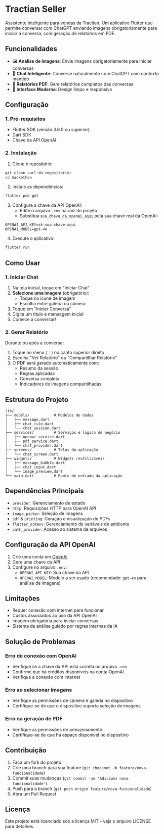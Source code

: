 # Tractian Seller

Assistente inteligente para vendas da Tractian. Um aplicativo Flutter que permite conversar com ChatGPT enviando imagens obrigatoriamente para iniciar a conversa, com geração de relatórios em PDF.

## Funcionalidades

- 🖼️ **Análise de Imagens**: Envie imagens obrigatoriamente para iniciar conversas
- 🤖 **Chat Inteligente**: Converse naturalmente com ChatGPT com contexto mantido
- 📄 **Relatórios PDF**: Gere relatórios completos das conversas
- 📱 **Interface Moderna**: Design limpo e responsivo

## Configuração

### 1. Pré-requisitos

- Flutter SDK (versão 3.6.0 ou superior)
- Dart SDK
- Chave da API OpenAI

### 2. Instalação

1. Clone o repositório:
```bash
git clone <url-do-repositorio>
cd hackathon
```

2. Instale as dependências:
```bash
flutter pub get
```

3. Configure a chave da API OpenAI:
   - Edite o arquivo `.env` na raiz do projeto
   - Substitua `sua_chave_da_openai_aqui` pela sua chave real da OpenAI:
```env
OPENAI_API_KEY=sk-sua-chave-aqui
OPENAI_MODEL=gpt-4o
```

4. Execute o aplicativo:
```bash
flutter run
```

## Como Usar

### 1. Iniciar Chat

1. Na tela inicial, toque em "Iniciar Chat"
2. **Selecione uma imagem** (obrigatório):
   - Toque no ícone de imagem
   - Escolha entre galeria ou câmera
3. Toque em "Iniciar Conversa"
4. Digite um título e mensagem inicial
5. Comece a conversar!

### 2. Gerar Relatório

Durante ou após a conversa:
1. Toque no menu (⋮) no canto superior direito
2. Escolha "Ver Relatório" ou "Compartilhar Relatório"
3. O PDF será gerado automaticamente com:
   - Resumo da sessão
   - Regras aplicadas
   - Conversa completa
   - Indicadores de imagens compartilhadas

## Estrutura do Projeto

```
lib/
├── models/           # Modelos de dados
│   ├── message.dart
│   ├── chat_rule.dart
│   └── chat_session.dart
├── services/         # Serviços e lógica de negócio
│   ├── openai_service.dart
│   ├── pdf_service.dart
│   └── chat_provider.dart
├── screens/          # Telas da aplicação
│   └── chat_screen.dart
├── widgets/          # Widgets reutilizáveis
│   ├── message_bubble.dart
│   ├── chat_input.dart
│   └── image_preview.dart
└── main.dart         # Ponto de entrada da aplicação
```

## Dependências Principais

- `provider`: Gerenciamento de estado
- `http`: Requisições HTTP para OpenAI API
- `image_picker`: Seleção de imagens
- `pdf` & `printing`: Geração e visualização de PDFs
- `flutter_dotenv`: Gerenciamento de variáveis de ambiente
- `path_provider`: Acesso ao sistema de arquivos

## Configuração da API OpenAI

1. Crie uma conta em [OpenAI](https://platform.openai.com/)
2. Gere uma chave da API
3. Configure no arquivo `.env`:
   - `OPENAI_API_KEY`: Sua chave da API
   - `OPENAI_MODEL`: Modelo a ser usado (recomendado: `gpt-4o` para análise de imagens)

## Limitações

- Requer conexão com internet para funcionar
- Custos associados ao uso da API OpenAI
- Imagem obrigatória para iniciar conversas
- Sistema de análise guiado por regras internas da IA

## Solução de Problemas

### Erro de conexão com OpenAI
- Verifique se a chave da API está correta no arquivo `.env`
- Confirme que há créditos disponíveis na conta OpenAI
- Verifique a conexão com internet

### Erro ao selecionar imagens
- Verifique as permissões de câmera e galeria no dispositivo
- Certifique-se de que o dispositivo suporta seleção de imagens

### Erro na geração de PDF
- Verifique as permissões de armazenamento
- Certifique-se de que há espaço disponível no dispositivo

## Contribuição

1. Faça um fork do projeto
2. Crie uma branch para sua feature (`git checkout -b feature/nova-funcionalidade`)
3. Commit suas mudanças (`git commit -am 'Adiciona nova funcionalidade'`)
4. Push para a branch (`git push origin feature/nova-funcionalidade`)
5. Abra um Pull Request

## Licença

Este projeto está licenciado sob a licença MIT - veja o arquivo LICENSE para detalhes.
